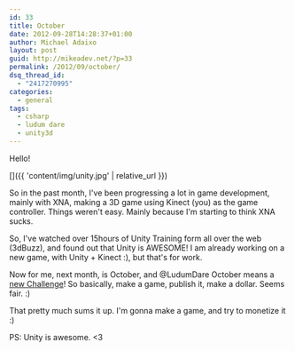```yaml
---
id: 33
title: October
date: 2012-09-28T14:28:37+01:00
author: Michael Adaixo
layout: post
guid: http://mikeadev.net/?p=33
permalink: /2012/09/october/
dsq_thread_id:
  - "2417270995"
categories:
  - general
tags:
  - csharp
  - ludum dare
  - unity3d
---
```

Hello!

[<img class="img-fluid rounded-5 m-1" src="{{ 'content/img/unity.jpg' | relative_url }}" alt="" title="unity"/>]({{ 'content/img/unity.jpg' | relative_url }})

So in the past month, I've been progressing a lot in game development, mainly with XNA, making a 3D game using Kinect (you) as the game controller. Things weren't easy. Mainly because I'm starting to think XNA sucks.

So, I've watched over 15hours of Unity Training form all over the web (3dBuzz), and found out that Unity is AWESOME! I am already working on a new game, with Unity + Kinect :), but that's for work.

Now for me, next month, is October, and @LudumDare October means a [new Challenge](http://www.ludumdare.com/compo/2012/09/27/announcing-october-challenge-2012/)! So basically, make a game, publish it, make a dollar. Seems fair. :) 

That pretty much sums it up. I'm gonna make a game, and try to monetize it :)

PS: Unity is awesome. <3
